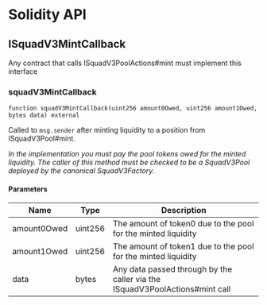# Solidity API

## ISquadV3MintCallback

Any contract that calls ISquadV3PoolActions#mint must implement this interface

### squadV3MintCallback

```solidity
function squadV3MintCallback(uint256 amount0Owed, uint256 amount1Owed, bytes data) external
```

Called to `msg.sender` after minting liquidity to a position from ISquadV3Pool#mint.

_In the implementation you must pay the pool tokens owed for the minted liquidity.
The caller of this method must be checked to be a SquadV3Pool deployed by the canonical SquadV3Factory._

#### Parameters

| Name | Type | Description |
| ---- | ---- | ----------- |
| amount0Owed | uint256 | The amount of token0 due to the pool for the minted liquidity |
| amount1Owed | uint256 | The amount of token1 due to the pool for the minted liquidity |
| data | bytes | Any data passed through by the caller via the ISquadV3PoolActions#mint call |

